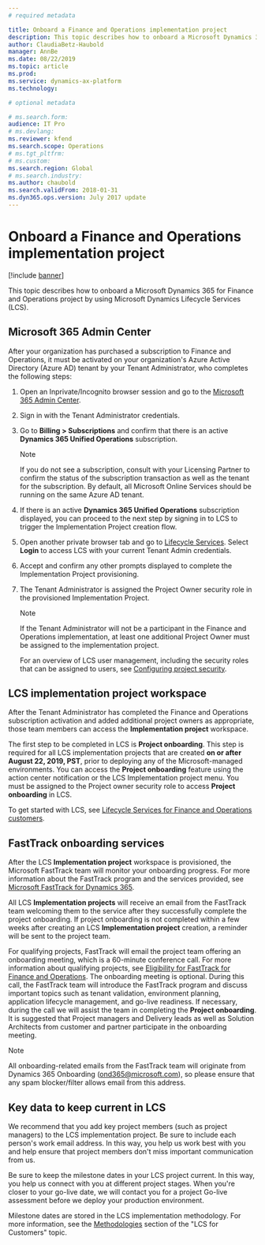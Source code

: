 ```yaml
---
# required metadata

title: Onboard a Finance and Operations implementation project
description: This topic describes how to onboard a Microsoft Dynamics 365 for Finance and Operations project by using Microsoft Dynamics Lifecycle Services (LCS).
author: ClaudiaBetz-Haubold
manager: AnnBe
ms.date: 08/22/2019
ms.topic: article
ms.prod: 
ms.service: dynamics-ax-platform
ms.technology: 

# optional metadata

# ms.search.form:  
audience: IT Pro
# ms.devlang: 
ms.reviewer: kfend
ms.search.scope: Operations
# ms.tgt_pltfrm: 
# ms.custom: 
ms.search.region: Global
# ms.search.industry: 
ms.author: chaubold
ms.search.validFrom: 2018-01-31
ms.dyn365.ops.version: July 2017 update
---
```


# Onboard a Finance and Operations implementation project

[!include [banner](../includes/banner.md)]

This topic describes how to onboard a Microsoft Dynamics 365 for Finance and Operations project by using Microsoft Dynamics Lifecycle Services (LCS).

## Microsoft 365 Admin Center

After your organization has purchased a subscription to Finance and Operations, it must be activated on your organization's Azure Active Directory (Azure AD) tenant by your Tenant Administrator, who completes the following steps:

1. Open an Inprivate/Incognito browser session and go to the [Microsoft 365 Admin Center](https://admin.microsoft.com/).
2. Sign in with the Tenant Administrator credentials.
3. Go to **Billing > Subscriptions** and confirm that there is an active **Dynamics 365 Unified Operations** subscription. 
   > [!NOTE]
   > If you do not see a subscription, consult with your Licensing Partner to confirm the status of the subscription transaction as well as the tenant for the subscription. By default, all Microsoft Online Services should be running on the same Azure AD tenant.
4. If there is an active **Dynamics 365 Unified Operations** subscription displayed, you can proceed to the next step by signing in to LCS to trigger the Implementation Project creation flow.
5. Open another private browser tab and go to [Lifecycle Services](https://lcs.dynamics.com). Select **Login** to access LCS with your current Tenant Admin credentials.
6. Accept and confirm any other prompts displayed to complete the Implementation Project provisioning.
7. The Tenant Administrator is assigned the Project Owner security role in the provisioned Implementation Project.  
   > [!NOTE]
   > If the Tenant Administrator will not be a participant in the Finance and Operations implementation, at least one additional Project Owner must be assigned to the implementation project.

   For an overview of LCS user management, including the security roles that can be assigned to users, see [Configuring project security](../../dev-itpro/lifecycle-services/configure-lcs-security.md#configuring-project-security).

## LCS implementation project workspace

After the Tenant Administrator has completed the Finance and Operations subscription activation and added additional project owners as appropriate, those team members can access the **Implementation project** workspace.

The first step to be completed in LCS is **Project onboarding**. This step is required for all LCS implementation projects that are created **on or after August 22, 2019, PST**, prior to deploying any of the Microsoft-managed environments. You can access the **Project onboarding** feature using the action center notification or the LCS Implementation project menu. You must be assigned to the Project owner security role to access **Project onboarding** in LCS.

To get started with LCS, see [Lifecycle Services for Finance and Operations customers](../../dev-itpro/lifecycle-services/lcs-works-lcs.md). 

## FastTrack onboarding services

After the LCS **Implementation project** workspace is provisioned, the Microsoft FastTrack team will monitor your onboarding progress. For more information about the FastTrack program and the services provided, see [Microsoft FastTrack for Dynamics 365](../get-started/fasttrack-dynamics-365-overview.md).

All LCS **Implementation projects** will receive an email from the FastTrack team welcoming them to the service after they successfully complete the project onboarding. If project onboarding is not completed within a few weeks after creating an LCS **Implementation project** creation, a reminder will be sent to the project team.

For qualifying projects, FastTrack will email the project team offering an onboarding meeting, which is a 60-minute conference call. For more information about qualifying projects, see [Eligibility for FastTrack for Finance and Operations](../get-started/fasttrack-dynamics-365-overview.md#eligibility-for-fasttrack-for-finance-and-operations). The onboarding meeting is optional. During this call, the FastTrack team will introduce the FastTrack program and discuss important topics such as tenant validation, environment planning, application lifecycle management, and go-live readiness. If necessary, during the call we will assist the team in completing the **Project onboarding**. It is suggested that Project managers and Delivery leads as well as Solution Architects from customer and partner participate in the onboarding meeting. 
> [!NOTE]
> All onboarding-related emails from the FastTrack team will originate from Dynamics 365 Onboarding (<ond365@microsoft.com>), so please ensure that any spam blocker/filter allows email from this address.


## Key data to keep current in LCS

We recommend that you add key project members (such as project managers) to the LCS implementation project. Be sure to include each person's work email address. In this way, you help us work best with you and help ensure that project members don't miss important communication from us.

Be sure to keep the milestone dates in your LCS project current. In this way, you help us connect with you at different project stages. When you're closer to your go-live date, we will contact you for a project Go-live assessment before we deploy your production environment.

Milestone dates are stored in the LCS implementation methodology. For more information, see the [Methodologies](../../dev-itpro/lifecycle-services/lcs-works-lcs.md#methodologies) section of the "LCS for Customers" topic.


